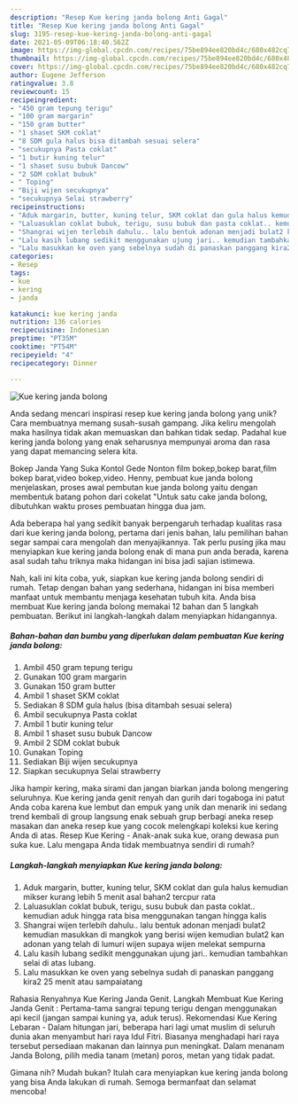 ```yaml
---
description: "Resep Kue kering janda bolong Anti Gagal"
title: "Resep Kue kering janda bolong Anti Gagal"
slug: 3195-resep-kue-kering-janda-bolong-anti-gagal
date: 2021-05-09T06:18:40.562Z
image: https://img-global.cpcdn.com/recipes/75be894ee820bd4c/680x482cq70/kue-kering-janda-bolong-foto-resep-utama.jpg
thumbnail: https://img-global.cpcdn.com/recipes/75be894ee820bd4c/680x482cq70/kue-kering-janda-bolong-foto-resep-utama.jpg
cover: https://img-global.cpcdn.com/recipes/75be894ee820bd4c/680x482cq70/kue-kering-janda-bolong-foto-resep-utama.jpg
author: Eugene Jefferson
ratingvalue: 3.8
reviewcount: 15
recipeingredient:
- "450 gram tepung terigu"
- "100 gram margarin"
- "150 gram butter"
- "1 shaset SKM coklat"
- "8 SDM gula halus bisa ditambah sesuai selera"
- "secukupnya Pasta coklat"
- "1 butir kuning telur"
- "1 shaset susu bubuk Dancow"
- "2 SDM coklat bubuk"
- " Toping"
- "Biji wijen secukupnya"
- "secukupnya Selai strawberry"
recipeinstructions:
- "Aduk margarin, butter, kuning telur, SKM coklat dan gula halus kemudian mikser kurang lebih 5 menit asal bahan2 tercpur rata"
- "Laluasuklan coklat bubuk, terigu, susu bubuk dan pasta coklat.. kemudian aduk hingga rata bisa menggunakan tangan hingga kalis"
- "Shangrai wijen terlebih dahulu.. lalu bentuk adonan menjadi bulat2 kemudian masukkan di mangkok yang berisi wijen kemudian bulat2 kan adonan yang telah di lumuri wijen supaya wijen melekat sempurna"
- "Lalu kasih lubang sedikit menggunakan ujung jari.. kemudian tambahkan selai di atas lubang."
- "Lalu masukkan ke oven yang sebelnya sudah di panaskan panggang kira2 25 menit atau sampaiatang"
categories:
- Resep
tags:
- kue
- kering
- janda

katakunci: kue kering janda 
nutrition: 136 calories
recipecuisine: Indonesian
preptime: "PT35M"
cooktime: "PT54M"
recipeyield: "4"
recipecategory: Dinner

---
```



![Kue kering janda bolong](https://img-global.cpcdn.com/recipes/75be894ee820bd4c/680x482cq70/kue-kering-janda-bolong-foto-resep-utama.jpg)

Anda sedang mencari inspirasi resep kue kering janda bolong yang unik? Cara membuatnya memang susah-susah gampang. Jika keliru mengolah maka hasilnya tidak akan memuaskan dan bahkan tidak sedap. Padahal kue kering janda bolong yang enak seharusnya mempunyai aroma dan rasa yang dapat memancing selera kita.

Bokep Janda Yang Suka Kontol Gede Nonton film bokep,bokep barat,film bokep barat,video bokep,video. Henny, pembuat kue janda bolong menjelaskan, proses awal pembutan kue janda bolong yaitu dengan membentuk batang pohon dari cokelat &#34;Untuk satu cake janda bolong, dibutuhkan waktu proses pembuatan hingga dua jam.

Ada beberapa hal yang sedikit banyak berpengaruh terhadap kualitas rasa dari kue kering janda bolong, pertama dari jenis bahan, lalu pemilihan bahan segar sampai cara mengolah dan menyajikannya. Tak perlu pusing jika mau menyiapkan kue kering janda bolong enak di mana pun anda berada, karena asal sudah tahu triknya maka hidangan ini bisa jadi sajian istimewa.


Nah, kali ini kita coba, yuk, siapkan kue kering janda bolong sendiri di rumah. Tetap dengan bahan yang sederhana, hidangan ini bisa memberi manfaat untuk membantu menjaga kesehatan tubuh kita. Anda bisa membuat Kue kering janda bolong memakai 12 bahan dan 5 langkah pembuatan. Berikut ini langkah-langkah dalam menyiapkan hidangannya.

<!--inarticleads1-->

##### Bahan-bahan dan bumbu yang diperlukan dalam pembuatan Kue kering janda bolong:

1. Ambil 450 gram tepung terigu
1. Gunakan 100 gram margarin
1. Gunakan 150 gram butter
1. Ambil 1 shaset SKM coklat
1. Sediakan 8 SDM gula halus (bisa ditambah sesuai selera)
1. Ambil secukupnya Pasta coklat
1. Ambil 1 butir kuning telur
1. Ambil 1 shaset susu bubuk Dancow
1. Ambil 2 SDM coklat bubuk
1. Gunakan  Toping
1. Sediakan Biji wijen secukupnya
1. Siapkan secukupnya Selai strawberry


Jika hampir kering, maka sirami dan jangan biarkan janda bolong mengering seluruhnya. Kue kering janda genit renyah dan gurih dari togaboga ini patut Anda coba karena kue lembut dan empuk yang unik dan menarik ini sedang trend kembali di group langsung enak sebuah grup berbagi aneka resep masakan dan aneka resep kue yang cocok melengkapi koleksi kue kering Anda di atas. Resep Kue Kering - Anak-anak suka kue, orang dewasa pun suka kue. Lalu mengapa Anda tidak membuatnya sendiri di rumah? 

<!--inarticleads2-->

##### Langkah-langkah menyiapkan Kue kering janda bolong:

1. Aduk margarin, butter, kuning telur, SKM coklat dan gula halus kemudian mikser kurang lebih 5 menit asal bahan2 tercpur rata
1. Laluasuklan coklat bubuk, terigu, susu bubuk dan pasta coklat.. kemudian aduk hingga rata bisa menggunakan tangan hingga kalis
1. Shangrai wijen terlebih dahulu.. lalu bentuk adonan menjadi bulat2 kemudian masukkan di mangkok yang berisi wijen kemudian bulat2 kan adonan yang telah di lumuri wijen supaya wijen melekat sempurna
1. Lalu kasih lubang sedikit menggunakan ujung jari.. kemudian tambahkan selai di atas lubang.
1. Lalu masukkan ke oven yang sebelnya sudah di panaskan panggang kira2 25 menit atau sampaiatang


Rahasia Renyahnya Kue Kering Janda Genit. Langkah Membuat Kue Kering Janda Genit : Pertama-tama sangrai tepung terigu dengan menggunakan api kecil (jangan sampai kuning ya, aduk terus). Rekomendasi Kue Kering Lebaran - Dalam hitungan jari, beberapa hari lagi umat muslim di seluruh dunia akan menyambut hari raya Idul Fitri. Biasanya menghadapi hari raya tersebut persediaan makanan dan lainnya pun meningkat. Dalam menanam Janda Bolong, pilih media tanam (metan) poros, metan yang tidak padat. 

Gimana nih? Mudah bukan? Itulah cara menyiapkan kue kering janda bolong yang bisa Anda lakukan di rumah. Semoga bermanfaat dan selamat mencoba!
